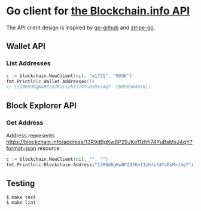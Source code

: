 # Go client for [the Blockchain.info API](https://blockchain.info/api/blockchain_wallet_api)

The API client design is inspired by [go-github](https://github.com/google/go-github/)
and [stripe-go](https://github.com/stripe/stripe-go/).

## Wallet API

### List Addresses

```go
c := blockchain.NewClient(nil, "w1731", "R@GK")
fmt.Println(c.Wallet.Addresses())
// [{13R9dBgKwBP29JKo11zhfi74YuBsMxJ4qY  20090584076}]
```

## Block Explorer API

### Get Address

Address represents https://blockchain.info/address/13R9dBgKwBP29JKo11zhfi74YuBsMxJ4qY?format=json
resource.

```go
c := blockchain.NewClient(nil, "", "")
fmt.Println(c.Blockchain.Address("13R9dBgKwBP29JKo11zhfi74YuBsMxJ4qY"))
```

## Testing

```shell
$ make test
$ make lint
```
